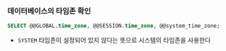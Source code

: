 ### 데이터베이스의 타임존 확인

```sql
SELECT @@GLOBAL.time_zone, @@SESSION.time_zone, @@system_time_zone;
```

- `SYSTEM` 타임존이 설정되어 있지 않다는 뜻으로 시스템의 타임존을 사용한다